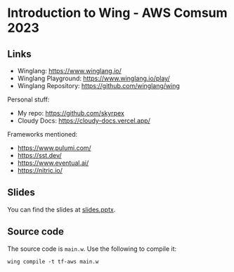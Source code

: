# Introduction to Wing - AWS Comsum 2023

## Links

- Winglang: https://www.winglang.io/
- Winglang Playground: https://www.winglang.io/play/
- Winglang Repository: https://github.com/winglang/wing

Personal stuff:

- My repo: https://github.com/skyrpex
- Cloudy Docs: https://cloudy-docs.vercel.app/

Frameworks mentioned:

- https://www.pulumi.com/
- https://sst.dev/
- https://www.eventual.ai/
- https://nitric.io/

## Slides

You can find the slides at [slides.pptx](./slides.pptx).

## Source code

The source code is `main.w`. Use the following to compile it:

```
wing compile -t tf-aws main.w
```
